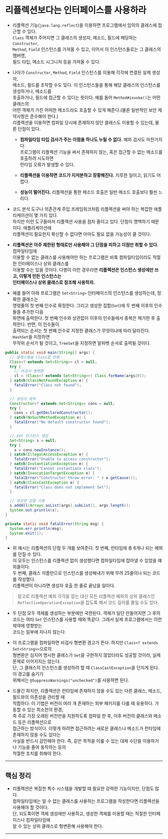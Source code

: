 # 리플렉션보다는 인터페이스를 사용하라

- 리플렉션 기능(`java.lang.reflect`)을 이용하면 프로그램에서 임의의 클래스에 접근할 수 있다.  
  `Class` 객체가 주어지면 그 클래스의 생성자, 메소드, 필드에 해당하는 `Constructor`,  
  `Method`, `Field` 인스턴스를 가져올 수 있고, 이어서 이 인스턴스들로는 그 클래스의 멤버명,  
  필드 타입, 메소드 시그니처 등을 가져올 수 있다.

- 나아가 `Constructor`, `Method`, `Field` 인스턴스를 이용해 각각에 연결된 실제 생성자,  
  메소드, 필드를 조작할 수도 있다. 이 인스턴스들을 통해 해당 클래스의 인스턴스를 생성하거나, 메소드를  
  호출하거나, 필드에 접근할 수 있다는 뜻이다. 예를 들어 `Method#invoke()`는 어떤 클래스의  
  어떤 객체가 가진 어떠한 메소드라도 호출할 수 있게 해준다.(물론 일반적인 보안 제약사항은 준수해야 한다.)  
  리플렉션을 이용하면 컴파일 당시에 존재하지 않던 클래스도 이용할 수 있는데, 물론 단점이 있다.

  - **컴파일타임 타입 검사가 주는 이점을 하나도 누릴 수 없다.** 예외 검사도 마찬가지다.  
    프로그램이 리플렉션 기능을 써서 존재하지 않는, 혹은 접근할 수 없는 메소드를 호출하려 시도하면  
    런타임 오류가 발생할 수 있다.

  - **리플렉션을 이용하면 코드가 지저분하고 장황해진다.** 지루한 일이고, 읽기도 어렵다.

  - **성능이 떨어진다.** 리플렉션을 통한 메소드 호출은 일반 메소드 호출보다 훨씬 느리다.

- 코드 분석 도구나 의존관계 주입 프레임워크처럼 리플렉션을 써야 하는 복잡한 애플리케이션이 몇 가지 있다.  
  하지만 이런 도구들마저 리플렉션 사용을 점차 줄이고 있다. 단점이 명백하기 때문이다. 애플리케이션에  
  리플렉션이 필요한지 확신할 수 없다면 아마도 필요 없을 가능성이 클 것이다.

- **리플렉션은 아주 제한된 형태로만 사용해야 그 단점을 피하고 이점만 취할 수 있다.** 컴파일타임에  
  이용할 수 없는 클래스를 사용해야만 하는 프로그램은 비록 컴파일타임이라도 적절한 인터페이스나 상위 클래스를  
  이용할 수는 있을 것이다. 다행이 이런 경우라면 **리플렉션은 인스턴스 생성에만 쓰고, 이렇게 만든 인스턴스는**  
  **인터페이스나 상위 클래스로 참조해 사용하자.**

- 예를 들어 아래 프로그램은 `Set<String>` 인터페이스의 인스턴스를 생성하는데, 정확한 클래스는  
  명령줄의 첫 번째 인수로 확정한다. 그리고 생성한 집합(`Set`)에 두 번째 이후의 인수들을 추가한 다음  
  화면에 출력한다. 첫 번째 인수와 상관없이 이후의 인수들에서 중복은 제거한 후 출력한다. 반면, 이 인수들이  
  출력되는 순서는 첫 번째 인수로 지정한 클래스가 무엇이냐에 따라 달라진다. `HashSet`을 지정하면  
  무작위 순서가 될 것이고, `TreeSet`을 지정하면 알파벳 순서로 출력될 것이다.

```java
public static void main(String[] args) {
  // 클래스명을 Class로 반환
  Class<? extends Set<String>> cl = null;
  try {
    // 비검사 형변환
    cl = (Class<? extends Set<String>>) Class.forName(args[0]);
  } catch(ClassNotFoundException e) {
    fatalError("Class not found");
  }

  // 생성자 획득
  Constructor<? extends Set<String>> cons = null;
  try {
	cons = cl.getDeclaredConstructor();
  } catch(NoSuchMethodException e) {
	fatalError("No default constructor found");
  }

  // Set 인스턴스 생성
  Set<String> s = null;
  try {
    s = cons.newInstance();
  } catch(IllegalAccessException e) {
    fatalError("Unable to access constructor");
  } catch(InstantiationException e) {
    fatalError("Cannot instantiate class");
  } catch(InvocationTargetException e) {
    fatalError("Constructor threw error: " + e.getCause());
  } catch(ClassCastException e) {
    fatalError("Class does not implement Set");
  }

  // 생성한 집합 사용
  s.addAll(Arrays.asList(args).subList(1, args.length));
  System.out.println(s);
}

private static void fatalError(String msg) {
  System.err.println(msg);
  System.exit(1);
}
```

- 위 예시는 리플렉션의 단점 두 개를 보여준다. 첫 번째, 런타임에 총 6개나 되는 예외를 던질 수 있다.  
  이 모두는 인스턴스를 리플렉션 없이 생성했다면 컴파일타임에 잡아낼 수 있었을 예외들이다.  
  두 번째, 클래스 이름만으로 인스턴스를 생성해내기 위해 무려 25줄이나 되는 코드를 작성했다.  
  리플렉션이 아니라면 생성자 호출 한 줄로 끝났을 일이다.

> 참고로 리플렉션 예외 각각을 잡는 대신 모든 리플렉션 예외의 상위 클래스인  
> `ReflectiveOperationException`을 잡도록 해서 코드 길이를 줄일 수도 있다.

- 두 단점 모두 객체를 생성하는 부분에만 국한된다. 객체가 일단 만들어지면 그 후의  
  코드는 여타 `Set` 인스턴스를 사용할 때와 똑같다. 그래서 실제 프로그램에서는 이런 제약에 영향받는  
  코드는 일부에 지나지 않는다.

- 이 프로그램을 컴파일하면 비검사 형변환 경고가 뜬다. 하지만 `Class<? extends Set<String>>`으로의  
  형변환은 심지어 명시한 클래스가 `Set`을 구현하지 않았더라도 성공할 것이라, 실제 문제로 이어지지는 않는다.  
  단, 그 클래스의 인스턴스를 생성하려 할 때 `ClassCastException`을 던지게 된다. 이 경고를 숨기기  
  위해서는 `@SuppressWarnings("unchecked")`를 사용하면 된다.

- 드물긴 하지만, 리플렉션은 런타임에 존재하지 않을 수도 있는 다른 클래스, 메소드, 필드와의 의존성을 관리할 때  
  적합하다. 이 기법은 버전이 여러 개 존재하는 외부 패키지를 다룰 때 유용하다. 가동할 수 있는 최소한의 환경,  
  즉 주로 가장 오래된 버전만을 지원하도록 컴파일 한 후, 이후 버전의 클래스와 메소드 등은 리플렉션으로  
  접근하는 방식이다. 이렇게 하려면 접근하려는 새로운 클래스나 메소드가 런타임에 존재하지 않을 수도 있다는  
  사실을 반드시 감안해야 한다. 즉, 같은 목적을 이룰 수 있는 대체 수단을 이용하거나 기능을 줄여 동작하는 등의  
  적절한 조치를 취해야 한다.

---

## 핵심 정리

- 리플렉션은 복잡한 특수 시스템을 개발할 때 필요한 강력한 기능이지만, 단점도 많다.  
  컴파일타임에는 알 수 없는 클래스를 사용하는 프로그램을 작성한다면 리플렉션을 사용해야 할 것이다.  
  단, 되도록이면 객체 생성에만 사용하고, 생성한 객체를 이용할 때는 적절한 인터페이스나 컴파일타임에  
  알 수 있는 상위 클래스로 형변환해 사용해야 한다.

---
